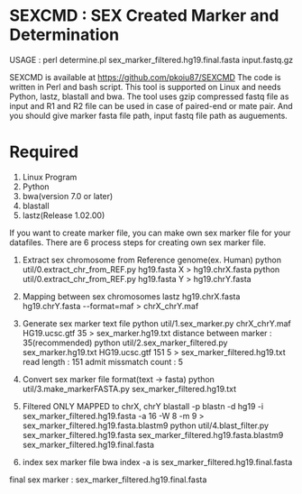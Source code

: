 # SEXCMD : SEX Created Marker and Determination

USAGE : perl determine.pl sex_marker_filtered.hg19.final.fasta input.fastq.gz

SEXCMD is available at https://github.com/pkoiu87/SEXCMD
The code is written in Perl and bash script.
This tool is supported on Linux and needs Python, lastz, blastall and bwa.
The tool uses gzip compressed fastq file as input and R1 and R2 file can be used in case of paired-end or mate pair.
And you should give marker fasta file path, input fastq file path as auguements.

# Required

1. Linux Program
2. Python
3. bwa(version 7.0 or later)
4. blastall
5. lastz(Release 1.02.00)

If you want to create marker file, you can make own sex marker file for your datafiles.
There are 6 process steps for creating own sex marker file.

1. Extract sex chromosome from Reference genome(ex. Human)
python util/0.extract_chr_from_REF.py hg19.fasta X > hg19.chrX.fasta
python util/0.extract_chr_from_REF.py hg19.fasta Y > hg19.chrY.fasta

2. Mapping between sex chromosomes
lastz hg19.chrX.fasta hg19.chrY.fasta --format=maf > chrX_chrY.maf

3. Generate sex marker text file
python util/1.sex_marker.py chrX_chrY.maf HG19.ucsc.gtf 35 > sex_marker.hg19.txt
  distance between marker : 35(recommended)
python util/2.sex_marker_filtered.py sex_marker.hg19.txt HG19.ucsc.gtf 151 5 > sex_marker_filtered.hg19.txt
  read length : 151
  admit missmatch count : 5

4. Convert sex marker file format(text -> fasta)
python util/3.make_markerFASTA.py sex_marker_filtered.hg19.txt

5. Filtered ONLY MAPPED to chrX, chrY
blastall -p blastn -d hg19 -i sex_marker_filtered.hg19.fasta -a 16 -W 8 -m 9 > sex_marker_filtered.hg19.fasta.blastm9
python util/4.blast_filter.py sex_marker_filtered.hg19.fasta sex_marker_filtered.hg19.fasta.blastm9 sex_marker_filtered.hg19.final.fasta

6. index sex marker file
bwa index -a is sex_marker_filtered.hg19.final.fasta

final sex marker : sex_marker_filtered.hg19.final.fasta

